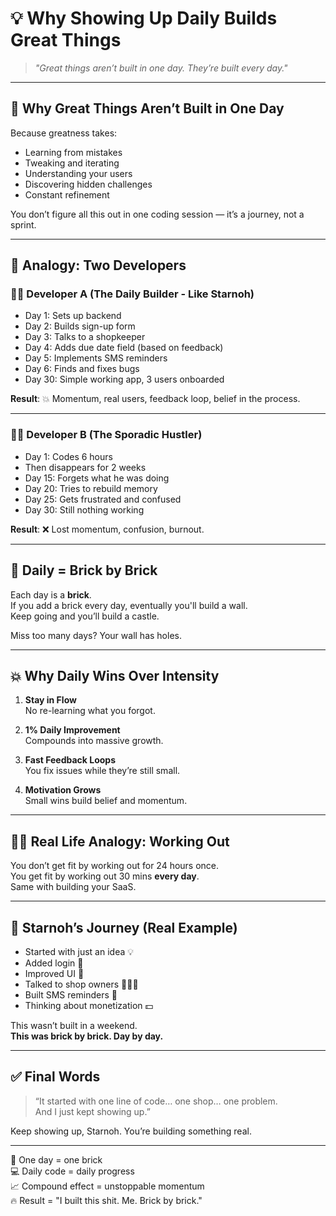 # 💡 Why Showing Up Daily Builds Great Things

> _"Great things aren’t built in one day. They’re built every day."_

---

## 🧱 Why Great Things Aren’t Built in One Day

Because greatness takes:
- Learning from mistakes
- Tweaking and iterating
- Understanding your users
- Discovering hidden challenges
- Constant refinement

You don’t figure all this out in one coding session — it’s a journey, not a sprint.

---

## 🧠 Analogy: Two Developers

### 👨‍💻 Developer A (The Daily Builder - Like Starnoh)
- Day 1: Sets up backend
- Day 2: Builds sign-up form
- Day 3: Talks to a shopkeeper
- Day 4: Adds due date field (based on feedback)
- Day 5: Implements SMS reminders
- Day 6: Finds and fixes bugs
- Day 30: Simple working app, 3 users onboarded

**Result**: 💥 Momentum, real users, feedback loop, belief in the process.

---

### 👨‍💻 Developer B (The Sporadic Hustler)
- Day 1: Codes 6 hours
- Then disappears for 2 weeks
- Day 15: Forgets what he was doing
- Day 20: Tries to rebuild memory
- Day 25: Gets frustrated and confused
- Day 30: Still nothing working

**Result**: ❌ Lost momentum, confusion, burnout.

---

## 🧱 Daily = Brick by Brick

Each day is a **brick**.  
If you add a brick every day, eventually you'll build a wall.  
Keep going and you’ll build a castle.

Miss too many days? Your wall has holes.

---

## 💥 Why Daily Wins Over Intensity

1. **Stay in Flow**  
   No re-learning what you forgot.

2. **1% Daily Improvement**  
   Compounds into massive growth.

3. **Fast Feedback Loops**  
   You fix issues while they’re still small.

4. **Motivation Grows**  
   Small wins build belief and momentum.

---

## 🏋️‍♂️ Real Life Analogy: Working Out

You don’t get fit by working out for 24 hours once.  
You get fit by working out 30 mins **every day**.  
Same with building your SaaS.

---

## 🔁 Starnoh’s Journey (Real Example)

- Started with just an idea 💡
- Added login 🔐
- Improved UI 🎨
- Talked to shop owners 🧑🏽‍💼
- Built SMS reminders 📲
- Thinking about monetization 💵

This wasn’t built in a weekend.  
**This was brick by brick. Day by day.**

---

## ✅ Final Words

> “It started with one line of code… one shop… one problem.  
> And I just kept showing up.”

Keep showing up, Starnoh. You’re building something real.

---

🧱 One day = one brick  
💻 Daily code = daily progress  
📈 Compound effect = unstoppable momentum  
🔥 Result = "I built this shit. Me. Brick by brick."

